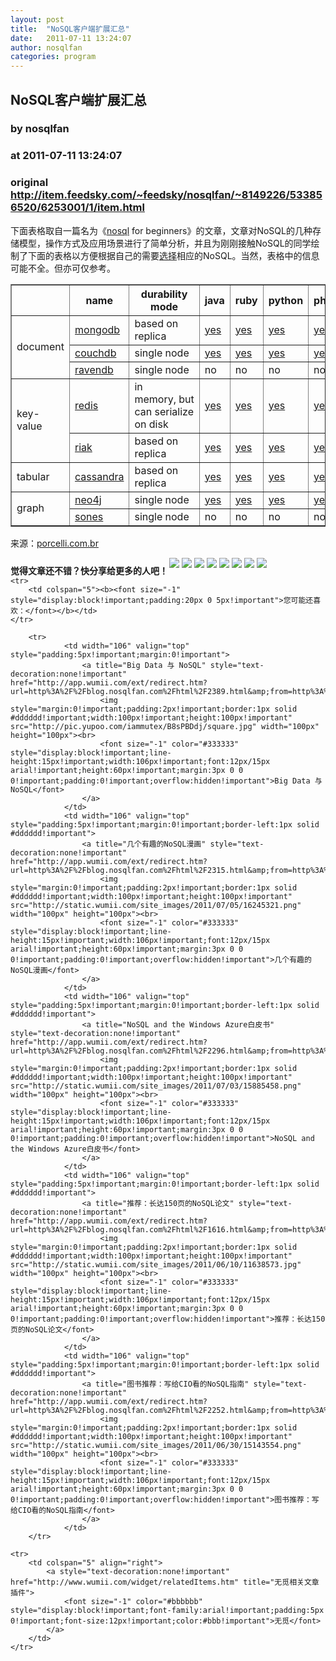 ```yaml
---
layout: post
title:  "NoSQL客户端扩展汇总"
date:   2011-07-11 13:24:07
author: nosqlfan
categories: program
---
```


## NoSQL客户端扩展汇总
### by nosqlfan
### at 2011-07-11 13:24:07
### original <http://item.feedsky.com/~feedsky/nosqlfan/~8149226/533856520/6253001/1/item.html>

<p>下面表格取自一篇名为《<span><a href="http://blog.nosqlfan.com/tags/nosql" title="查看 nosql 的全部文章">nosql</a></span> for beginners》的文章，文章对NoSQL的几种存储模型，操作方式及应用场景进行了简单分析，并且为刚刚接触NoSQL的同学绘制了下面的表格以方便根据自己的需要<span><a href="http://blog.nosqlfan.com/tags/%e9%80%89%e6%8b%a9" title="查看 选择 的全部文章">选择</a></span>相应的NoSQL。当然，表格中的信息可能不全。但亦可仅参考。</p>
<table border="1" cellspacing="1" cellpadding="1" align="center">
<thead>
<tr>
<th></th>
<th>name</th>
<th>durability mode</th>
<th>java</th>
<th>ruby</th>
<th>python</th>
<th>php</th>
<th>.net</th>
<th>http</th>
</tr>
</thead>
<tbody>
<tr>
<td rowspan="3">document</td>
<td><a href="http://www.mongodb.org/">mongodb</a></td>
<td>based on replica</td>
<td><a href="http://www.mongodb.org/display/DOCS/Java+Language+Center">yes</a></td>
<td><a href="http://www.mongodb.org/display/DOCS/Ruby+Language+Center">yes</a></td>
<td><a href="http://api.mongodb.org/python/1.8.1%2B/index.html">yes</a></td>
<td><a href="http://www.mongodb.org/display/DOCS/PHP+Language+Center">yes</a></td>
<td><a href="http://www.mongodb.org/display/DOCS/C+Sharp+Language+Center">yes</a></td>
<td><a href="http://www.mongodb.org/display/DOCS/Http+Interface">yes</a></td>
</tr>
<tr>
<td><a href="http://couchdb.apache.org/">couchdb</a></td>
<td>single node</td>
<td><a href="http://wiki.apache.org/couchdb/Getting_started_with_Java">yes</a></td>
<td><a href="http://wiki.apache.org/couchdb/Getting_started_with_Ruby">yes</a></td>
<td><a href="http://wiki.apache.org/couchdb/Getting_started_with_Python">yes</a></td>
<td><a href="http://wiki.apache.org/couchdb/Getting_started_with_PHP">yes</a></td>
<td><a href="http://wiki.apache.org/couchdb/Getting_started_with_C%23">yes</a></td>
<td><a href="http://wiki.apache.org/couchdb/HTTP_Document_API">yes</a></td>
</tr>
<tr>
<td><a href="http://ravendb.net/">ravendb</a></td>
<td>single node</td>
<td>no</td>
<td>no</td>
<td>no</td>
<td>no</td>
<td><a href="http://ravendb.net/tutorials/hello-world">yes</a></td>
<td><a href="http://ravendb.net/documentation/docs-http-api-index">yes</a></td>
</tr>
<tr>
<td rowspan="2">key-value</td>
<td><a href="http://code.google.com/p/redis/">redis</a></td>
<td>in memory, but can serialize on disk</td>
<td><a href="http://code.google.com/p/jredis/">yes</a></td>
<td><a href="http://github.com/ezmobius/redis-rb">yes</a></td>
<td><a href="http://github.com/andymccurdy/redis-py/">yes</a></td>
<td><a href="http://github.com/nrk/predis/">yes</a></td>
<td><a href="http://code.google.com/p/servicestack/wiki/ServiceStackRedis">yes</a></td>
<td>no</td>
</tr>
<tr>
<td><a href="http://wiki.basho.com/display/RIAK/Riak">riak</a></td>
<td>based on replica</td>
<td><a href="https://wiki.basho.com/display/RIAK/Client+Libraries#ClientLibraries-Java">yes</a></td>
<td><a href="https://wiki.basho.com/display/RIAK/Client+Libraries#ClientLibraries-Ruby">yes</a></td>
<td><a href="https://wiki.basho.com/display/RIAK/Client+Libraries#ClientLibraries-Python">yes</a></td>
<td><a href="https://wiki.basho.com/display/RIAK/Client+Libraries#ClientLibraries-PHP">yes</a></td>
<td><a href="http://github.com/bubbafat/hebo">yes</a></td>
<td><a href="http://wiki.basho.com/display/RIAK/REST+API">yes</a></td>
</tr>
<tr>
<td>tabular</td>
<td><a href="http://cassandra.apache.org/">cassandra</a></td>
<td>based on replica</td>
<td><a href="http://github.com/rantav/hector">yes</a></td>
<td><a href="http://github.com/fauna/cassandra">yes</a></td>
<td><a href="http://github.com/vomjom/pycassa">yes</a></td>
<td><a href="http://github.com/mjpearson/Pandra">yes</a></td>
<td><a href="http://aquiles.codeplex.com/">yes</a></td>
<td>no</td>
</tr>
<tr>
<td rowspan="2">graph</td>
<td><a href="http://neo4j.org/">neo4j</a></td>
<td>single node</td>
<td><a href="http://wiki.neo4j.org/content/Java">yes</a></td>
<td><a href="http://wiki.neo4j.org/content/Ruby">yes</a></td>
<td><a href="http://wiki.neo4j.org/content/Python">yes</a></td>
<td><a href="http://wiki.neo4j.org/content/PHP">yes</a></td>
<td>no</td>
<td><a href="http://wiki.neo4j.org/content/Getting_Started_REST">yes</a></td>
</tr>
<tr>
<td><a href="http://www.sones.com/">sones</a></td>
<td>single node</td>
<td>no</td>
<td>no</td>
<td>no</td>
<td>no</td>
<td><a href="http://github.com/sones/sones">yes</a></td>
<td><a href="http://developers.sones.de/wiki/doku.php?id=connectors:graphdsrest">yes</a></td>
</tr>
</tbody>
</table>
<p>来源：<a href="http://porcelli.com.br/2010/08/nosql-for-beginners/">porcelli.com.br</a>
<p style="font-weight:bold"><span style="padding-top:10px;float:left">觉得文章还不错？快分享给更多的人吧！</span><a href="http://twitter.com/share?url=http%3A%2F%2Fblog.nosqlfan.com%2Fhtml%2F2372.html&amp;text=NoSQL%E5%AE%A2%E6%88%B7%E7%AB%AF%E6%89%A9%E5%B1%95%E6%B1%87%E6%80%BB%20@nosqlfan" title="Twitter" style="text-decoration:none;margin:2px"><img src="http://pic.yupoo.com/iammutex/B8hVKEJk/ga3Zw.png"></a><a href="http://v.t.sina.com.cn/share/share.php?title=NoSQL%E5%AE%A2%E6%88%B7%E7%AB%AF%E6%89%A9%E5%B1%95%E6%B1%87%E6%80%BB%20@nosqlfan%20&amp;url=http%3A%2F%2Fblog.nosqlfan.com%2Fhtml%2F2372.html" title="新浪微博" style="text-decoration:none;margin:2px"><img src="http://pic.yupoo.com/iammutex/B8hVKrzm/b6giQ.png"></a><a href="http://v.t.qq.com/share/share.php?title=NoSQL%E5%AE%A2%E6%88%B7%E7%AB%AF%E6%89%A9%E5%B1%95%E6%B1%87%E6%80%BB%20@nosqlfan%20&amp;url=http%3A%2F%2Fblog.nosqlfan.com%2Fhtml%2F2372.html" title="腾讯微博" style="text-decoration:none;margin:2px"><img src="http://pic.yupoo.com/iammutex/B8hVJX6o/HMY8k.png"></a><a href="http://sns.qzone.qq.com/cgi-bin/qzshare/cgi_qzshare_onekey?title=NoSQL%E5%AE%A2%E6%88%B7%E7%AB%AF%E6%89%A9%E5%B1%95%E6%B1%87%E6%80%BB%20@nosqlfan%20&amp;url=http%3A%2F%2Fblog.nosqlfan.com%2Fhtml%2F2372.html" title="QQ空间" style="text-decoration:none;margin:2px"><img src="http://pic.yupoo.com/iammutex/B8hVJSKI/6hVj7.png"></a><a href="http://www.douban.com/recommend/?url=http%3A%2F%2Fblog.nosqlfan.com%2Fhtml%2F2372.html&amp;title=NoSQL%E5%AE%A2%E6%88%B7%E7%AB%AF%E6%89%A9%E5%B1%95%E6%B1%87%E6%80%BB%20@nosqlfan" title="豆瓣9点" style="text-decoration:none;margin:2px"><img src="http://pic.yupoo.com/iammutex/B8hVJrri/SB2B.png"></a><a href="http://xianguo.com/service/submitdigg?link=http%3A%2F%2Fblog.nosqlfan.com%2Fhtml%2F2372.html&amp;title=NoSQL%E5%AE%A2%E6%88%B7%E7%AB%AF%E6%89%A9%E5%B1%95%E6%B1%87%E6%80%BB%20@nosqlfan%20&amp;content=utf-8" title="鲜果" style="text-decoration:none;margin:2px"><img src="http://pic.yupoo.com/iammutex/B8hVJ4v4/3CHaH.png"></a><a href="http://share.renren.com/share/buttonshare.do?link=http%3A%2F%2Fblog.nosqlfan.com%2Fhtml%2F2372.html" title="人人网" style="text-decoration:none;margin:2px"><img src="http://pic.yupoo.com/iammutex/B8hVI86k/1yDki.png"></a><a href="http://www.facebook.com/sharer.php?u=http%3A%2F%2Fblog.nosqlfan.com%2Fhtml%2F2372.html&amp;title=NoSQL%E5%AE%A2%E6%88%B7%E7%AB%AF%E6%89%A9%E5%B1%95%E6%B1%87%E6%80%BB%20@nosqlfan" title="FaceBook" style="text-decoration:none;margin:2px"><img src="http://pic.yupoo.com/iammutex/B8hVHr67/ftAKQ.png"></a></p>
<table cellspacing="0" cellpadding="3" border="0" style="clear:both">
    
    <tr>
        <td colspan="5"><b><font size="-1" style="display:block!important;padding:20px 0 5px!important">您可能还喜欢：</font></b></td>
    </tr>
    
        <tr>
                <td width="106" valign="top" style="padding:5px!important;margin:0!important">
                    <a title="Big Data 与 NoSQL" style="text-decoration:none!important" href="http://app.wumii.com/ext/redirect.htm?url=http%3A%2F%2Fblog.nosqlfan.com%2Fhtml%2F2389.html&amp;from=http%3A%2F%2Fblog.nosqlfan.com%2Fhtml%2F2372.html">
                        <img style="margin:0!important;padding:2px!important;border:1px solid #dddddd!important;width:100px!important;height:100px!important" src="http://pic.yupoo.com/iammutex/B8sPBDdj/square.jpg" width="100px" height="100px"><br>
                        <font size="-1" color="#333333" style="display:block!important;line-height:15px!important;width:106px!important;font:12px/15px arial!important;height:60px!important;margin:3px 0 0 0!important;padding:0!important;overflow:hidden!important">Big Data 与 NoSQL</font>
                    </a>
                </td>
                <td width="106" valign="top" style="padding:5px!important;margin:0!important;border-left:1px solid #dddddd!important">
                    <a title="几个有趣的NoSQL漫画" style="text-decoration:none!important" href="http://app.wumii.com/ext/redirect.htm?url=http%3A%2F%2Fblog.nosqlfan.com%2Fhtml%2F2315.html&amp;from=http%3A%2F%2Fblog.nosqlfan.com%2Fhtml%2F2372.html">
                        <img style="margin:0!important;padding:2px!important;border:1px solid #dddddd!important;width:100px!important;height:100px!important" src="http://static.wumii.com/site_images/2011/07/05/16245321.png" width="100px" height="100px"><br>
                        <font size="-1" color="#333333" style="display:block!important;line-height:15px!important;width:106px!important;font:12px/15px arial!important;height:60px!important;margin:3px 0 0 0!important;padding:0!important;overflow:hidden!important">几个有趣的NoSQL漫画</font>
                    </a>
                </td>
                <td width="106" valign="top" style="padding:5px!important;margin:0!important;border-left:1px solid #dddddd!important">
                    <a title="NoSQL and the Windows Azure白皮书" style="text-decoration:none!important" href="http://app.wumii.com/ext/redirect.htm?url=http%3A%2F%2Fblog.nosqlfan.com%2Fhtml%2F2296.html&amp;from=http%3A%2F%2Fblog.nosqlfan.com%2Fhtml%2F2372.html">
                        <img style="margin:0!important;padding:2px!important;border:1px solid #dddddd!important;width:100px!important;height:100px!important" src="http://static.wumii.com/site_images/2011/07/03/15885458.png" width="100px" height="100px"><br>
                        <font size="-1" color="#333333" style="display:block!important;line-height:15px!important;width:106px!important;font:12px/15px arial!important;height:60px!important;margin:3px 0 0 0!important;padding:0!important;overflow:hidden!important">NoSQL and the Windows Azure白皮书</font>
                    </a>
                </td>
                <td width="106" valign="top" style="padding:5px!important;margin:0!important;border-left:1px solid #dddddd!important">
                    <a title="推荐：长达150页的NoSQL论文" style="text-decoration:none!important" href="http://app.wumii.com/ext/redirect.htm?url=http%3A%2F%2Fblog.nosqlfan.com%2Fhtml%2F1616.html&amp;from=http%3A%2F%2Fblog.nosqlfan.com%2Fhtml%2F2372.html">
                        <img style="margin:0!important;padding:2px!important;border:1px solid #dddddd!important;width:100px!important;height:100px!important" src="http://static.wumii.com/site_images/2011/06/10/11638573.jpg" width="100px" height="100px"><br>
                        <font size="-1" color="#333333" style="display:block!important;line-height:15px!important;width:106px!important;font:12px/15px arial!important;height:60px!important;margin:3px 0 0 0!important;padding:0!important;overflow:hidden!important">推荐：长达150页的NoSQL论文</font>
                    </a>
                </td>
                <td width="106" valign="top" style="padding:5px!important;margin:0!important;border-left:1px solid #dddddd!important">
                    <a title="图书推荐：写给CIO看的NoSQL指南" style="text-decoration:none!important" href="http://app.wumii.com/ext/redirect.htm?url=http%3A%2F%2Fblog.nosqlfan.com%2Fhtml%2F2252.html&amp;from=http%3A%2F%2Fblog.nosqlfan.com%2Fhtml%2F2372.html">
                        <img style="margin:0!important;padding:2px!important;border:1px solid #dddddd!important;width:100px!important;height:100px!important" src="http://static.wumii.com/site_images/2011/06/30/15143554.png" width="100px" height="100px"><br>
                        <font size="-1" color="#333333" style="display:block!important;line-height:15px!important;width:106px!important;font:12px/15px arial!important;height:60px!important;margin:3px 0 0 0!important;padding:0!important;overflow:hidden!important">图书推荐：写给CIO看的NoSQL指南</font>
                    </a>
                </td>
        </tr>
    
    <tr>
        <td colspan="5" align="right">
            <a style="text-decoration:none!important" href="http://www.wumii.com/widget/relatedItems.htm" title="无觅相关文章插件">
                <font size="-1" color="#bbbbbb" style="display:block!important;font-family:arial!important;padding:5px 0!important;font-size:12px!important;color:#bbb!important">无觅</font>
            </a>
        </td>
    </tr>
</table><img src="http://www1.feedsky.com/t1/533856520/nosqlfan/feedsky/s.gif?r=http://item.feedsky.com/~feedsky/nosqlfan/~8149226/533856520/6253001/1/item.html" border="0" height="0" width="0"></p>